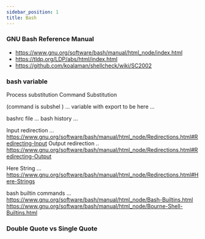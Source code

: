```yaml
---
sidebar_position: 1
title: Bash
---
```


### GNU Bash Reference Manual

- https://www.gnu.org/software/bash/manual/html_node/index.html
- https://tldp.org/LDP/abs/html/index.html
- https://github.com/koalaman/shellcheck/wiki/SC2002


### bash variable 



Process substitution 
Command Substitution 

(command is subshel ) ... variable with export to be here ... 


bashrc file ... 
bash history ... 

Input redirection ... https://www.gnu.org/software/bash/manual/html_node/Redirections.html#Redirecting-Input
Output redirection .. https://www.gnu.org/software/bash/manual/html_node/Redirections.html#Redirecting-Output


Here String ... https://www.gnu.org/software/bash/manual/html_node/Redirections.html#Here-Strings

bash builtin commands ... https://www.gnu.org/software/bash/manual/html_node/Bash-Builtins.html
https://www.gnu.org/software/bash/manual/html_node/Bourne-Shell-Builtins.html

### Double Quote vs Single Quote